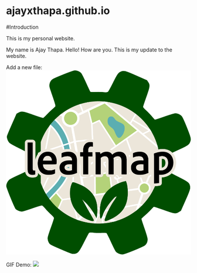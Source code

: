 # ajayxthapa.github.io

#Introduction

This is my personal website.

My name is Ajay Thapa. Hello! How are you. This is my update to the website.

Add a new file:
![](https://github.com/opengeos/leafmap/blob/master/docs/assets/logo.png)

GIF Demo:
![](https://i.gifer.com/embedded/download/31Kl.gif)
